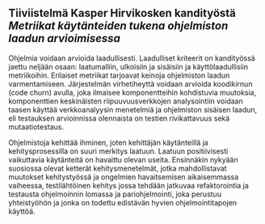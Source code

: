 ## Tiiviistelmä Kasper Hirvikosken kandityöstä _Metriikat käytänteiden tukena ohjelmiston laadun arvioimisessa_

Ohjelmia voidaan arvioida laadullisesti. Laadulliset kriteerit on kandityössä jaettu neljään osaan: laatumalliin, ulkoisiin ja sisäisiin ja käyttölaadullisiin metriikoihin.  Erilaiset metriikat tarjoavat keinoja ohjelmiston laadun varmentamiseen. Järjestelmän virhetiheyttä voidaan arvioida koodikirnun (code churn) avulla, joka ilmaisee komponentteihin kohdistuvia muutoksia, komponenttien keskinäisten riipuuvuusverkkojen analysointiin voidaan taasen käyttää verkkoanalyysin menetelmiä ja ohjelmiston sisäisen laadun, eli testauksen arvioinnissa olennaista on testien rivikattavuus sekä mutaatiotestaus.

Ohjelmistoja kehittää ihminen, joten kehittäjän käytänteillä ja kehitysprosessilla on suuri merkitys laatuun. Laatuun positiivisesti vaikuttavia käytänteitä on havaittu olevan useita. Ensinnäkin nykyään suosiossa olevat ketterät kehitysmenetelmät, jotka mahdollistavat muutokset kehitystyössä ja ongelmien havaitsemisen aikaisemmassa vaiheessa, testilähtöinen kehitys jossa tehdään jatkuvaa refaktorointia ja testausta ohjelmoinnin lomassa ja pariohjelmointi, joka perustuu yhteistyöhön ja jonka on todettu edistävän hyvien ohjelmointitapojen käyttöä.
